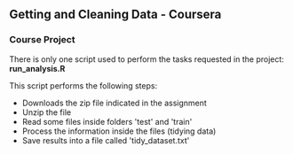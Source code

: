 ## Getting and Cleaning Data - Coursera
###  Course Project

There is only one script used to perform the tasks requested in the project: **run_analysis.R**

This script performs the following steps:

* Downloads the zip file indicated in the assignment
* Unzip the file
* Read some files inside folders 'test' and 'train'
* Process the information inside the files (tidying data)
* Save results into a file called 'tidy_dataset.txt'
